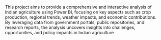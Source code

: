 This project aims to provide a comprehensive and interactive analysis of Indian agriculture using Power BI, focusing on key aspects such as crop production, regional trends, weather impacts, and economic contributions. By leveraging data from government portals, public repositories, and research reports, the analysis uncovers insights into challenges, opportunities, and policy impacts in Indian agriculture
